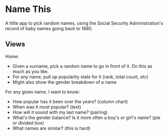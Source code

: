 Name This
========

A little app to pick random names, using the Social Security Administration's record of baby names going back to 1880.


Views
-----

Home:
 - Given a surname, pick a random name to go in front of it. Do this as much as you like.
 - For any name, pull up popularity stats for it (rank, total count, etc)
 - Might also show the gender breakdown of a name


For any given name, I want to know:

 - How popular has it been over the years? (column chart)
 - When was it most popular? (text)
 - How will it sound with my last name? (pairing)
 - What's the gender balance? Is it more often a boy's or girl's name? (pie or divided box)
 - What names are similar? (this is hard)